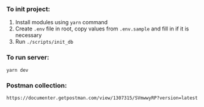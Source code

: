 ### To init project:
1. Install modules using `yarn` command
2. Create `.env` file in root, copy values from `.env.sample` and fill in if it is necessary
3. Run `./scripts/init_db`

### To run server:
`yarn dev`

### Postman collection:
`https://documenter.getpostman.com/view/1307315/SVmwwyRP?version=latest`

